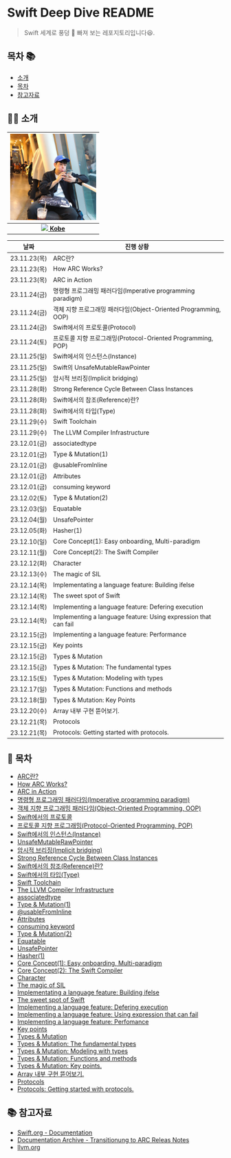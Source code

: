 # Swift Deep Dive README

> Swift 세계로 풍덩 🤿 빠져 보는 레포지토리입니다😆.</br>

## 목차 📚

- [소개](#-소개)
- [목차](#목차)
- [참고자료](#-참고자료)

## 🧑‍💻 소개
| <img src="https://github.com/devKobe24/BranchTest/blob/main/IMG_5424.JPG?raw=true" width="200" height="200"/> |
| :-: |
| [<img src="https://hackmd.io/_uploads/SJEQuLsEh.png" width="20"/> **Kobe**](https://github.com/devKobe24) |


| 날짜 | 진행 상황 | 
| -------- | -------- |
| 23.11.23(목) | ARC란? |
| 23.11.23(목) | How ARC Works? |
| 23.11.23(목) | ARC in Action |
| 23.11.24(금) | 명령형 프로그래밍 패러다임(Imperative programming paradigm) |
| 23.11.24(금) | 객체 지향 프로그래밍 패러다임(Object-Oriented Programming, OOP) |
| 23.11.24(금) | Swift에서의 프로토콜(Protocol) |
| 23.11.24(토) | 프로토콜 지향 프로그래밍(Protocol-Oriented Programming, POP) |
| 23.11.25(일) | Swift에서의 인스턴스(Instance) |
| 23.11.25(일) | Swift의 UnsafeMutableRawPointer |
| 23.11.25(일) | 암시적 브리징(Implicit bridging) |
| 23.11.28(화) | Strong Reference Cycle Between Class Instances |
| 23.11.28(화) | Swift에서의 참조(Reference)란? |
| 23.11.28(화) | Swift에서의 타입(Type) |
| 23.11.29(수) | Swift Toolchain |
| 23.11.29(수) | The LLVM Compiler Infrastructure |
| 23.12.01(금) | associatedtype |
| 23.12.01(금) | Type & Mutation(1) |
| 23.12.01(금) | @usableFromInline |
| 23.12.01(금) | Attributes |
| 23.12.01(금) | consuming keyword |
| 23.12.02(토) | Type & Mutation(2) |
| 23.12.03(일) | Equatable |
| 23.12.04(월) | UnsafePointer |
| 23.12.05(화) | Hasher(1) |
| 23.12.10(일) | Core Concept(1): Easy onboarding, Multi-paradigm |
| 23.12.11(월) | Core Concept(2): The Swift Compiler |
| 23.12.12(화) | Character |
| 23.12.13(수) | The magic of SIL |
| 23.12.14(목) | Implementating a language feature: Building ifelse |
| 23.12.14(목) | The sweet spot of Swift |
| 23.12.14(목) | Implementing a language feature: Defering execution |
| 23.12.14(목) | Implementing a language feature: Using expression that can fail |
| 23.12.15(금) | Implementing a language feature: Performance |
| 23.12.15(금) | Key points |
| 23.12.15(금) | Types & Mutation |
| 23.12.15(금) | Types & Mutation: The fundamental types |
| 23.12.15(토) | Types & Mutation: Modeling with types |
| 23.12.17(일) | Types & Mutation: Functions and methods |
| 23.12.18(월) | Types & Mutation: Key Points |
| 23.12.20(수) | Array 내부 구현 뜯어보기. |
| 23.12.21(목) | Protocols |
| 23.12.21(목) | Protocols: Getting started with protocols. |

## 📖 목차
- [ARC란?](https://github.com/devKobe24/SwiftDeepDive/blob/main/contents/231123-ARC.md)
- [How ARC Works?](https://github.com/devKobe24/SwiftDeepDive/blob/main/contents/231123-HowARCWorks.md)
- [ARC in Action](https://github.com/devKobe24/SwiftDeepDive/blob/main/contents/231123-ARCinAction.md)
- [명령형 프로그래밍 패러다임(Imperative programming paradigm)](https://github.com/devKobe24/SwiftDeepDive/blob/main/contents/231124-IPP.md)
- [객체 지향 프로그래밍 패러다임(Object-Oriented Programming, OOP)](https://github.com/devKobe24/SwiftDeepDive/blob/main/contents/231124-OOP.md)
- [Swift에서의 프로토콜](https://github.com/devKobe24/SwiftDeepDive/blob/main/contents/231124-Protocol.md)
- [프로토콜 지향 프로그래밍(Protocol-Oriented Programming, POP)](https://github.com/devKobe24/SwiftDeepDive/blob/main/contents/231125-POP.md)
- [Swift에서의 인스턴스(Instance)](https://github.com/devKobe24/SwiftDeepDive/blob/main/contents/231126-Instance.md)
- [UnsafeMutableRawPointer](https://github.com/devKobe24/SwiftDeepDive/blob/main/contents/231126-UnsafeMutableRawPointer.md)
- [암시적 브리징(Implicit bridging)](https://github.com/devKobe24/SwiftDeepDive/blob/main/contents/231126-ImplicitBridging.md)
- [Strong Reference Cycle Between Class Instances](https://github.com/devKobe24/SwiftDeepDive/blob/main/contents/231128-SRCBCI.md)
- [Swift에서의 참조(Reference)란?](https://github.com/devKobe24/SwiftDeepDive/blob/main/contents/231128-SwiftReference.md)
- [Swift에서의 타입(Type)](https://github.com/devKobe24/SwiftDeepDive/blob/main/contents/231128-type.md)
- [Swift Toolchain](https://github.com/devKobe24/SwiftDeepDive/blob/main/contents/231129-toolchain.md)
- [The LLVM Compiler Infrastructure](https://github.com/devKobe24/SwiftDeepDive/blob/main/contents/231129-LLVM.md)
- [associatedtype](https://github.com/devKobe24/SwiftDeepDive/blob/main/contents/231201-associatedtype.md)
- [Type & Mutation(1)](https://github.com/devKobe24/SwiftDeepDive/blob/main/contents/231201-typeAndMutation.md)
- [@usableFromInline](https://github.com/devKobe24/SwiftDeepDive/blob/main/contents/231201-usableFromInline.md)
- [Attributes](https://github.com/devKobe24/SwiftDeepDive/blob/main/contents/231201-attributes.md)
- [consuming keyword](https://github.com/devKobe24/SwiftDeepDive/blob/main/contents/231201-consuming.md)
- [Type & Mutation(2)](https://github.com/devKobe24/SwiftDeepDive/blob/main/contents/2312202-typeAndMutation-2.md)
- [Equatable](https://github.com/devKobe24/SwiftDeepDive/blob/main/contents/231203-Equatable.md)
- [UnsafePointer](https://github.com/devKobe24/SwiftDeepDive/blob/main/contents/231204-UnsafePointer-1.md)
- [Hasher(1)](https://github.com/devKobe24/SwiftDeepDive/blob/main/contents/231205-Hasher-1.md)
- [Core Concept(1): Easy onboarding, Multi-paradigm](https://github.com/devKobe24/SwiftDeepDive/blob/main/contents/231210-coreConcept-1.md)
- [Core Concept(2): The Swift Compiler](https://github.com/devKobe24/SwiftDeepDive/blob/main/contents/231211-CoreConcept.md)
- [Character](https://github.com/devKobe24/SwiftDeepDive/blob/main/contents/231212-Character.md)
- [The magic of SIL](https://github.com/devKobe24/SwiftDeepDive/blob/main/contents/231213-magicOfSIL.md)
- [Implementating a language feature: Building ifelse](https://github.com/devKobe24/SwiftDeepDive/blob/main/contents/231214-implementating.md)
- [The sweet spot of Swift](https://github.com/devKobe24/SwiftDeepDive/blob/main/contents/231214-TheSweetSpotOfSwift.md)
- [Implementing a language feature: Defering execution](https://github.com/devKobe24/SwiftDeepDive/blob/main/contents/231214-DeferringExecution.md)
- [Implementing a language feature: Using expression that can fail](https://github.com/devKobe24/SwiftDeepDive/blob/main/contents/231214-UETCF.md)
- [Implementing a language feature: Perfomance](https://github.com/devKobe24/SwiftDeepDive/blob/main/contents/231215-Performance.md)
- [Key points](https://github.com/devKobe24/SwiftDeepDive/blob/main/contents/231215-keypoints.md)
- [Types & Mutation](https://github.com/devKobe24/SwiftDeepDive/blob/main/contents/231215-TypeAndMutation.md)
- [Types & Mutation: The fundamental types](https://github.com/devKobe24/SwiftDeepDive/blob/main/contents/231215-TFMT.md)
- [Types & Mutation: Modeling with types](https://github.com/devKobe24/SwiftDeepDive/blob/main/contents/231216-Modeling.md)
- [Types & Mutation: Functions and methods](https://github.com/devKobe24/SwiftDeepDive/blob/main/contents/231217-functionAndmethods.md)
- [Types &  Mutation: Key points.](https://github.com/devKobe24/SwiftDeepDive/blob/main/contents/231218-TypesAndMutationKeyPoints.md)
- [Array 내부 구현 뜯어보기.](https://github.com/devKobe24/SwiftDeepDive/blob/main/contents/231220-ArrayAnatomy.md)
- [Protocols](https://github.com/devKobe24/SwiftDeepDive/blob/main/contents/2023-12-21-Protocols.md)
- [Protocols: Getting started with protocols.](https://github.com/devKobe24/SwiftDeepDive/blob/main/contents/2023-12-21-gettingStarted.md)

## 📚 참고자료

- [Swift.org - Documentation](https://docs.swift.org/swift-book/documentation/the-swift-programming-language)
- [Documentation Archive - Transitionung to ARC Releas Notes](https://developer.apple.com/library/archive/releasenotes/ObjectiveC/RN-TransitioningToARC/Introduction/Introduction.html)
- [llvm.org](https://llvm.org/)
